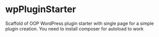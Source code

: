 # wpPluginStarter
Scaffold of OOP WordPress plugin starter with single page for a simple plugin creation. You need to install composer for autoload to work
